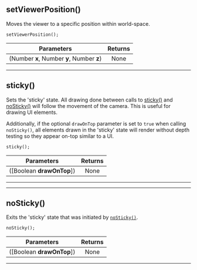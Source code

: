 ## setViewerPosition()
Moves the viewer to a specific position within world-space.

```
setViewerPosition();
```

| Parameters        | Returns          |
| ------------- |:-------------:
| (Number __x__, Number __y__, Number __z__)  | None

***
## sticky()
Sets the 'sticky' state. All drawing done between calls to [sticky()](#sticky) and [noSticky()](#noSticky) will follow the movement of the camera. This is useful for drawing UI elements.

Additionally, if the optional `drawOnTop` parameter is set to `true` when calling `noSticky()`, all elements drawn in the 'sticky' state will render without depth testing so they appear on-top similar to a UI.

```
sticky();
```

| Parameters        | Returns          |
| ------------- |:-------------:
| ([Boolean __drawOnTop__])  | None

***

***
## noSticky()
Exits the 'sticky' state that was initiated by [`noSticky()`](#nosticky).

```
noSticky();
```

| Parameters        | Returns          |
| ------------- |:-------------:
| ([Boolean __drawOnTop__])  | None

***